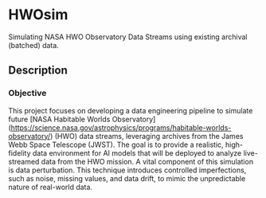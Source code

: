 # HWOsim
Simulating NASA HWO Observatory Data Streams using existing archival (batched) data.


## Description

### Objective

This project focuses on developing a data engineering pipeline to simulate future [NASA Habitable Worlds Observatory] (https://science.nasa.gov/astrophysics/programs/habitable-worlds-observatory/) (HWO) data streams, leveraging archives from the James Webb Space Telescope (JWST). The goal is to provide a realistic, high-fidelity data environment for AI models that will be deployed to analyze live-streamed data from the HWO mission. A vital component of this simulation is data perturbation. This technique introduces controlled imperfections, such as noise, missing values, and data drift, to mimic the unpredictable nature of real-world data.
